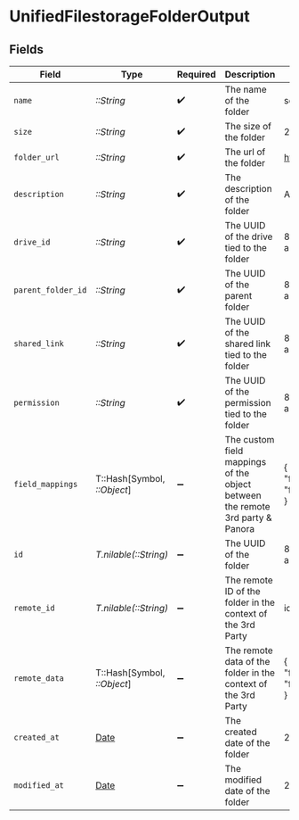 # UnifiedFilestorageFolderOutput


## Fields

| Field                                                                         | Type                                                                          | Required                                                                      | Description                                                                   | Example                                                                       |
| ----------------------------------------------------------------------------- | ----------------------------------------------------------------------------- | ----------------------------------------------------------------------------- | ----------------------------------------------------------------------------- | ----------------------------------------------------------------------------- |
| `name`                                                                        | *::String*                                                                    | :heavy_check_mark:                                                            | The name of the folder                                                        | school                                                                        |
| `size`                                                                        | *::String*                                                                    | :heavy_check_mark:                                                            | The size of the folder                                                        | 2048                                                                          |
| `folder_url`                                                                  | *::String*                                                                    | :heavy_check_mark:                                                            | The url of the folder                                                         | https://example.com/school                                                    |
| `description`                                                                 | *::String*                                                                    | :heavy_check_mark:                                                            | The description of the folder                                                 | All things school related                                                     |
| `drive_id`                                                                    | *::String*                                                                    | :heavy_check_mark:                                                            | The UUID of the drive tied to the folder                                      | 801f9ede-c698-4e66-a7fc-48d19eebaa4f                                          |
| `parent_folder_id`                                                            | *::String*                                                                    | :heavy_check_mark:                                                            | The UUID of the parent folder                                                 | 801f9ede-c698-4e66-a7fc-48d19eebaa4f                                          |
| `shared_link`                                                                 | *::String*                                                                    | :heavy_check_mark:                                                            | The UUID of the shared link tied to the folder                                | 801f9ede-c698-4e66-a7fc-48d19eebaa4f                                          |
| `permission`                                                                  | *::String*                                                                    | :heavy_check_mark:                                                            | The UUID of the permission tied to the folder                                 | 801f9ede-c698-4e66-a7fc-48d19eebaa4f                                          |
| `field_mappings`                                                              | T::Hash[Symbol, *::Object*]                                                   | :heavy_minus_sign:                                                            | The custom field mappings of the object between the remote 3rd party & Panora | {<br/>"fav_dish": "broccoli",<br/>"fav_color": "red"<br/>}                    |
| `id`                                                                          | *T.nilable(::String)*                                                         | :heavy_minus_sign:                                                            | The UUID of the folder                                                        | 801f9ede-c698-4e66-a7fc-48d19eebaa4f                                          |
| `remote_id`                                                                   | *T.nilable(::String)*                                                         | :heavy_minus_sign:                                                            | The remote ID of the folder in the context of the 3rd Party                   | id_1                                                                          |
| `remote_data`                                                                 | T::Hash[Symbol, *::Object*]                                                   | :heavy_minus_sign:                                                            | The remote data of the folder in the context of the 3rd Party                 | {<br/>"fav_dish": "broccoli",<br/>"fav_color": "red"<br/>}                    |
| `created_at`                                                                  | [Date](https://ruby-doc.org/stdlib-2.6.1/libdoc/date/rdoc/Date.html)          | :heavy_minus_sign:                                                            | The created date of the folder                                                | 2024-10-01T12:00:00Z                                                          |
| `modified_at`                                                                 | [Date](https://ruby-doc.org/stdlib-2.6.1/libdoc/date/rdoc/Date.html)          | :heavy_minus_sign:                                                            | The modified date of the folder                                               | 2024-10-01T12:00:00Z                                                          |